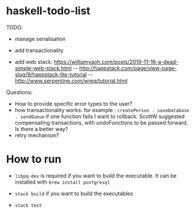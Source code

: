 # haskell-todo-list

TODO: 

- manage serialisation
- add transactionality

- add web stack: https://williamyaoh.com/posts/2019-11-16-a-dead-simple-web-stack.html
   -- http://happstack.com/page/view-page-slug/9/happstack-lite-tutorial
   -- http://www.serpentine.com/wreq/tutorial.html
   
Questions:

- How to provide specific error types to the user?
- how transactionality works: for example : `createPerson . saveDatabase . sendQueue`
    if one function fails I want to rollback. 
    ScottW suggested compensating transactions, with undoFunctions to be passed forward.
    Is there a better way?
- retry mechanism?


# How to run

- `libpq-dev` is required if you want to build the executable. It can be 
installed with `brew install postgresql`

- `stack build` if you want to build the executables

- `stack test` 